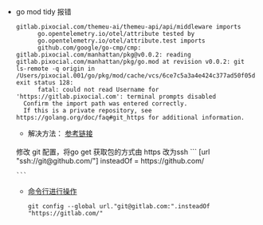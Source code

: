 
* go mod tidy 报错
  ```
  gitlab.pixocial.com/themeu-ai/themeu-api/api/middleware imports
        go.opentelemetry.io/otel/attribute tested by
        go.opentelemetry.io/otel/attribute.test imports
        github.com/google/go-cmp/cmp: gitlab.pixocial.com/manhattan/pkg@v0.0.2: reading gitlab.pixocial.com/manhattan/pkg/go.mod at revision v0.0.2: git ls-remote -q origin in /Users/pixocial.001/go/pkg/mod/cache/vcs/6ce7c5a3a4e424c377ad50f05d932e4a2d7a17634106b8cb4c611371dfb711c9: exit status 128:
        fatal: could not read Username for 'https://gitlab.pixocial.com': terminal prompts disabled
    Confirm the import path was entered correctly.
    If this is a private repository, see https://golang.org/doc/faq#git_https for additional information.
    ```
  
    * 解决方法：
  [参考链接](https://go.dev/doc/faq#git_https)
  <br>
  修改 git 配置，将go get 获取包的方式由 https 改为ssh
      ```
      [url "ssh://git@github.com/"]
      insteadOf = https://github.com/

      ```
    * [命令行进行操作](https://gist.github.com/kaatinga/2f27968e38365ad63dea0c4650335713)
      ```
      git config --global url."git@gitlab.com:".insteadOf "https://gitlab.com/"
      ```